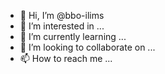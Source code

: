 - 👋 Hi, I’m @bbo-ilims
- 👀 I’m interested in ...
- 🌱 I’m currently learning ...
- 💞️ I’m looking to collaborate on ...
- 📫 How to reach me ...

<!---
bbo-ilims/bbo-ilims is a ✨ special ✨ repository because its `README.md` (this file) appears on your GitHub profile.
You can click the Preview link to take a look at your changes.
--->
